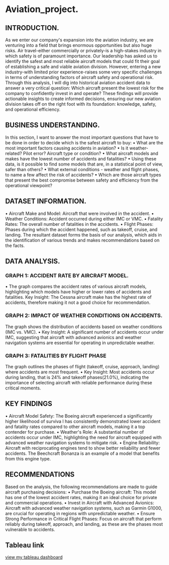 # Aviation_project.

## INTRODUCTION.
As we enter our company's expansion into the aviation industry, we are
venturing into a field that brings enormous opportunities but also huge
risks. Air travel-either commercially or privately-is a high-stakes industry
in which safety is of paramount importance.
Our leadership has asked us to identify the safest and most reliable
aircraft models that could fit their goal of establishing a safe and viable
aviation division. However, entering a new industry-with limited prior
experience-raises some very specific challenges in terms of understanding
factors of aircraft safety and operational risk.
Through this analysis, I will dig into historical aviation accident data to
answer a very critical question: Which aircraft present the lowest risk for
the company to confidently invest in and operate?
These findings will provide actionable insights to create informed
decisions, ensuring our new aviation division takes off on the right foot
with its foundation: knowledge, safety, and operational efficiency.


## BUSINESS UNDERSTANDING.
In this section, I want to answer the most important
questions that have to be done in order to decide
which is the safest aircraft to buy:
• What are the most important factors causing
accidents in aviation?
• Is it weather-related? Pilot error? Aircraft type or
condition?
• What aircraft models and makes have the lowest
number of accidents and fatalities?
• Using these data, is it possible to find some models
that are, in a statistical point of view, safer than
others?
• What external conditions - weather and flight
phases, to name a few affect the risk of accidents?
• Which are those aircraft types that present the best
compromise between safety and efficiency from the
operational viewpoint?


## DATASET INFORMATION.

• Aircraft Make and Model: Aircraft that were involved in the accident.
• Weather Conditions: Accident occurred during either IMC or VMC.
• Fatality Rates: The overall number of fatalities in the accidents.
• Flight Phases: Phases during which the accident happened, such as takeoff, cruise, and landing.
The resultant dataset forms the basis of our analysis, which aids in the identification of various trends and makes recommendations based on the facts.

## DATA ANALYSIS.
### GRAPH 1: ACCIDENT RATE BY AIRCRAFT MODEL.

• The graph compares the accident rates of various aircraft models, highlighting which models have higher or lower rates of accidents and fatalities.
Key Insight: The Cessna aircraft make has the highest rate of accidents, therefore making it not a good choice for recommendation.

### GRAPH 2: IMPACT OF WEATHER CONDITIONS ON ACCIDENTS.

The graph shows the distribution of accidents based on weather conditions (IMC vs. VMC).
• Key Insight: A significant number of accidents occur under IMC, suggesting that aircraft with advanced avionics and weather navigation systems are essential for operating in unpredictable weather.

### GRAPH 3: FATALITIES BY FLIGHT PHASE

The graph outlines the phases of flight (takeoff, cruise, approach, landing) where accidents are most frequent.
• Key Insight: Most accidents occur during landing, that is 24% and takeoff phases(21.0%), indicating the importance of selecting aircraft with reliable performance during these critical moments.

## KEY FINDINGS

• Aircraft Model Safety: The Boeing aircraft experienced a significantly higher likelihood of surviva l has consistently demonstrated lower accident and fatality rates compared to other aircraft models, making it a top contender for purchase.
• Weather's Role: A substantial number of accidents occur under IMC, highlighting the need for aircraft equipped with advanced weather navigation systems to mitigate risk.
• Engine Reliability: Aircraft with reciprocating engines tend to show better reliability and fewer accidents. The
Beechcraft Bonanza is an example of a model that
benefits from this engine type.

## RECOMMENDATIONS

Based on the analysis, the following recommendations are made to guide aircraft purchasing decisions:
• Purchase the Boeing aircraft: This model has one of the lowest accident rates, making it an ideal choice for private and commercial operations.
• Invest in Aircraft with Advanced Avionics: Aircraft with advanced weather navigation systems, such as Garmin G1000, are crucial for operating in regions with unpredictable weather.
• Ensure Strong Performance in Critical Flight Phases: Focus on aircraft that perform reliably during takeoff, approach, and landing, as these are the phases most vulnerable to accidents.

## Tableau link

[view my tableau dashboard](https://public.tableau.com/app/profile/delvin.osoro/viz/Book2_17273876535170/Dashboard1?publish=yes)



